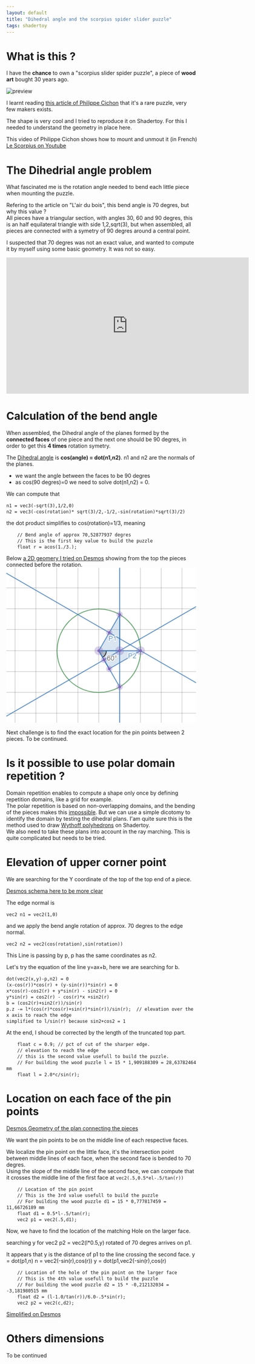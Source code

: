 ```yaml
---
layout: default
title: "Dihedral angle and the scorpius spider slider puzzle"
tags: shadertoy
---
```


# What is this ?

I have the **chance** to own a "scorpius slider spider puzzle", a piece of **wood art** bought 30 years ago.

![preview](https://static.blog4ever.com/2008/06/213622/artfichier_213622_8769121_202010012502419.png)

I learnt reading [this article of Philippe Cichon](https://www.lairdubois.fr/creations/14279-le-scorpius.html) that it's a rare puzzle, very few makers exists.

The shape is very cool and I tried to reproduce it on Shadertoy. For this I needed to understand the geometry in place here.

This video of Philippe Cichon shows how to mount and unmout it (in French)
[Le Scorpius on Youtube](https://www.youtube.com/watch?time_continue=13&v=2orJ6rTSx2s&feature=emb_logo)

# The Dihedrial angle problem

What fascinated me is the rotation angle needed to bend each little piece when mounting the puzzle.

Refering to the article on "L'air du bois", this bend angle is 70 degres, but why this value ?  
All pieces have a triangular section, with angles 30, 60 and 90 degres, this is an half equilateral triangle with side 1,2,sqrt(3), but when assembled, all pieces are connected with a symetry of 90 degres around a central point.

I suspected that 70 degres was not an exact value, and wanted to compute it by myself using some basic geometry. It was not so easy.

<iframe width="640" height="360" frameborder="0" src="https://www.shadertoy.com/embed/Nlf3W2?gui=true&t=10&paused=true&muted=false" allowfullscreen></iframe>

# Calculation of the bend angle

When assembled, the Dihedral angle of the planes formed by the **connected faces** of one piece and the next one should be 90 degres, in order to get this **4 times** rotation symetry.

The [Dihedral angle](https://mathworld.wolfram.com/DihedralAngle.html) is **cos(angle) = dot(n1,n2)**. n1 and n2 are the normals of the planes.
- we want the angle between the faces to be 90 degres
- as cos(90 degres)=0 we need to solve dot(n1,n2) = 0.

We can compute that  
```
n1 = vec3(-sqrt(3),1/2,0)  
n2 = vec3(-cos(rotation)* sqrt(3)/2,-1/2,-sin(rotation)*sqrt(3)/2)
```
the dot product simplifies to cos(rotation)=1/3, meaning 
```
    // Bend angle of approx 70,52877937 degres
    // This is the first key value to build the puzzle
    float r = acos(1./3.);
```

Below [a 2D geomery I tried on Desmos](https://www.desmos.com/geometry/g1cdjpyrzq) showing from the top the pieces connected before the rotation.
![preview](/assets/images/dihedral_desmos.png)

Next challenge is to find the exact location for the pin points between 2 pieces. To be continued.

# Is it possible to use polar domain repetition ?

Domain repetition enables to compute a shape only once by defining repetition domains, like a grid for example.  
The polar repetition is based on non-overlapping domains, and the bending of the pieces makes this [impossible](https://www.shadertoy.com/view/slfGDf). But we can use a simple dicotomy to identify the domain by testing the dihedral plans. I'am quite sure this is the method used to draw [Wythoff polyhedrons](https://www.shadertoy.com/results?query=tag%3Dwythoff) on Shadertoy.  
We also need to take these plans into account in the ray marching. This is quite complicated but needs to be tried.

# Elevation of upper corner point

We are searching for the Y coordinate of the top of the top end of a piece.  

[Desmos schema here to be more clear](https://www.desmos.com/geometry/s4evom660u)

The edge normal is 
```
vec2 n1 = vec2(1,0)
```
and we apply the bend angle rotation of approx. 70 degres to the edge normal.
```
vec2 n2 = vec2(cos(rotation),sin(rotation))
```
This Line is passing by p, p has the same coordinates as n2.

Let's try the equation of the line y=ax+b, here we are searching for b.
```
dot(vec2(x,y)-p,n2) = 0
(x-cos(r))*cos(r) + (y-sin(r))*sin(r) = 0
x*cos(r)-cos2(r) + y*sin(r) - sin2(r) = 0
y*sin(r) = cos2(r) - cos(r)*x +sin2(r)
b = (cos2(r)+sin2(r))/sin(r)
p.z -= l*(cos(r)*cos(r)+sin(r)*sin(r))/sin(r);  // elevation over the x axis to reach the edge 
simplified to l/sin(r) because sin2+cos2 = 1
```
At the end, l shoud be corrected by the length of the truncated top part.

```
    float c = 0.9; // pct of cut of the sharper edge.
    // elevation to reach the edge 
    // this is the second value usefull to build the puzzle.
    // For building the wood puzzle l = 15 * 1,909188309 = 28,63782464 mm 
    float l = 2.0*c/sin(r);
```

# Location on each face of the pin points

[Desmos Geometry of the plan connecting the pieces](https://www.desmos.com/geometry/eqby2qihrk?lang=fr)

We want the pin points to be on the middle line of each respective faces.

We localize the pin point on the little face, it's the intersection point between middle lines of each face, when the second face is bended to 70 degres.  
Using the slope of the middle line of the second face, we can compute that it crosses the middle line of the first face at ```vec2(.5,0.5*el-.5/tan(r))```

```
    // Location of the pin point
    // This is the 3rd value usefull to build the puzzle
    // For building the wood puzzle d1 = 15 * 0,777817459 = 11,66726189 mm 
    float d1 = 0.5*l-.5/tan(r);
    vec2 p1 = vec2(.5,d1);    
```

Now, we have to find the location of the matching Hole on the larger face.

searching y for
vec2 p2 = vec2(l*0.5,y) rotated of 70 degres arrives on p1.

It appears that y is the distance of p1 to the line crossing the second face.
y = dot(p1,n)
n = vec2(-sin(r),cos(r))
y = dot(p1,vec2(-sin(r),cos(r)

```
    // Location of the hole of the pin point on the larger face
    // This is the 4th value usefull to build the puzzle
    // For building the wood puzzle d2 = 15 * -0,212132034 = -3,181980515 mm 
    float d2 = (l-1.0/tan(r))/6.0-.5*sin(r);
    vec2 p2 = vec2(c,d2); 
```

[Simplified on Desmos](https://www.desmos.com/geometry/xe3jsvrvck)

# Others dimensions

To be continued